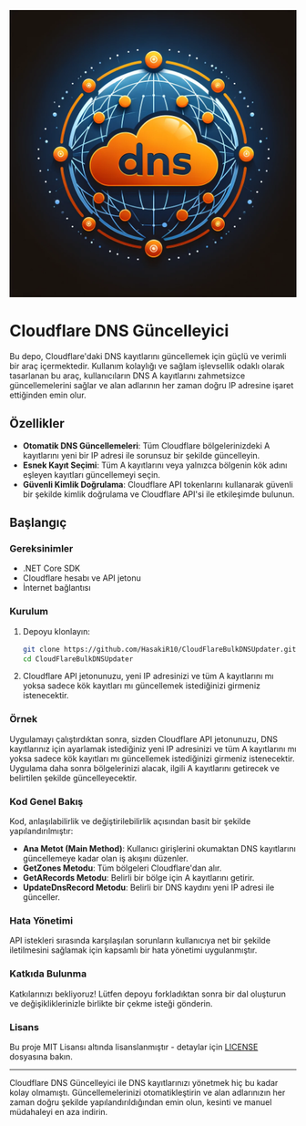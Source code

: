 ![Cloudflare DNS Güncelleyici Logo](https://github.com/HasakiR10/CloudFlareBulkDNSUpdater/blob/main/assets/cksdebk.jpg)
# Cloudflare DNS Güncelleyici

Bu depo, Cloudflare'daki DNS kayıtlarını güncellemek için güçlü ve verimli bir araç içermektedir. Kullanım kolaylığı ve sağlam işlevsellik odaklı olarak tasarlanan bu araç, kullanıcıların DNS A kayıtlarını zahmetsizce güncellemelerini sağlar ve alan adlarının her zaman doğru IP adresine işaret ettiğinden emin olur.

## Özellikler

- **Otomatik DNS Güncellemeleri**: Tüm Cloudflare bölgelerinizdeki A kayıtlarını yeni bir IP adresi ile sorunsuz bir şekilde güncelleyin.
- **Esnek Kayıt Seçimi**: Tüm A kayıtlarını veya yalnızca bölgenin kök adını eşleyen kayıtları güncellemeyi seçin.
- **Güvenli Kimlik Doğrulama**: Cloudflare API tokenlarını kullanarak güvenli bir şekilde kimlik doğrulama ve Cloudflare API'si ile etkileşimde bulunun.

## Başlangıç

### Gereksinimler

- .NET Core SDK
- Cloudflare hesabı ve API jetonu
- İnternet bağlantısı

### Kurulum

1. Depoyu klonlayın:

    ```sh
    git clone https://github.com/HasakiR10/CloudFlareBulkDNSUpdater.git
    cd CloudFlareBulkDNSUpdater
    ```

2. Cloudflare API jetonunuzu, yeni IP adresinizi ve tüm A kayıtlarını mı yoksa sadece kök kayıtları mı güncellemek istediğinizi girmeniz istenecektir.

### Örnek

Uygulamayı çalıştırdıktan sonra, sizden Cloudflare API jetonunuzu, DNS kayıtlarınız için ayarlamak istediğiniz yeni IP adresinizi ve tüm A kayıtlarını mı yoksa sadece kök kayıtları mı güncellemek istediğinizi girmeniz istenecektir. Uygulama daha sonra bölgelerinizi alacak, ilgili A kayıtlarını getirecek ve belirtilen şekilde güncelleyecektir.

### Kod Genel Bakış

Kod, anlaşılabilirlik ve değiştirilebilirlik açısından basit bir şekilde yapılandırılmıştır:

- **Ana Metot (Main Method)**: Kullanıcı girişlerini okumaktan DNS kayıtlarını güncellemeye kadar olan iş akışını düzenler.
- **GetZones Metodu**: Tüm bölgeleri Cloudflare'dan alır.
- **GetARecords Metodu**: Belirli bir bölge için A kayıtlarını getirir.
- **UpdateDnsRecord Metodu**: Belirli bir DNS kaydını yeni IP adresi ile günceller.

### Hata Yönetimi

API istekleri sırasında karşılaşılan sorunların kullanıcıya net bir şekilde iletilmesini sağlamak için kapsamlı bir hata yönetimi uygulanmıştır.

### Katkıda Bulunma

Katkılarınızı bekliyoruz! Lütfen depoyu forkladıktan sonra bir dal oluşturun ve değişikliklerinizle birlikte bir çekme isteği gönderin.

### Lisans

Bu proje MIT Lisansı altında lisanslanmıştır - detaylar için [LICENSE](LICENSE) dosyasına bakın.

---

Cloudflare DNS Güncelleyici ile DNS kayıtlarınızı yönetmek hiç bu kadar kolay olmamıştı. Güncellemelerinizi otomatikleştirin ve alan adlarınızın her zaman doğru şekilde yapılandırıldığından emin olun, kesinti ve manuel müdahaleyi en aza indirin.
